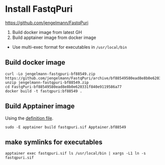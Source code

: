 # Install FastqPuri

https://github.com/jengelmann/FastqPuri

1. Build docker image from latest GH
2. Build apptainer image from docker image
  - Use multi-exec format for executables in `/usr/local/bin`

## Build docker image
```
curl -Lo jengelmann-fastqpuri-bf88549.zip https://github.com/jengelmann/FastqPuri/archive/bf88549580ead8e8b0e620331f840e9119586a77.zip
unzip jengelmann-fastqpuri-bf88549.zip
cd FastqPuri-bf88549580ead8e8b0e620331f840e9119586a77
docker build -t fastqpuri:bf88549 .
```

## Build Apptainer image
Using the [definition file](Apptainer.def).
```
sudo -E apptainer build fastqpuri.sif Apptainer.bf88549
```

## make symlinks for executables
```
apptainer exec fastqpuri.sif ls /usr/local/bin | xargs -L1 ln -s fastqpuri.sif
```

